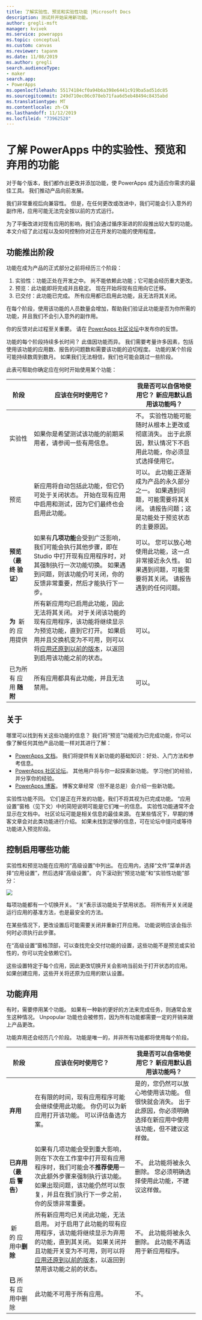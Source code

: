 ```yaml
---
title: 了解实验性、预览和实验性功能 |Microsoft Docs
description: 测试并开始采用新功能。
author: gregli-msft
manager: kvivek
ms.service: powerapps
ms.topic: conceptual
ms.custom: canvas
ms.reviewer: tapanm
ms.date: 11/08/2019
ms.author: gregli
search.audienceType:
- maker
search.app:
- PowerApps
ms.openlocfilehash: 55174184cf0a94b6a398e6441c919ba5ad51dc85
ms.sourcegitcommit: 249d710ec06c078eb71faa6d5eb48494c8435abd
ms.translationtype: MT
ms.contentlocale: zh-CN
ms.lasthandoff: 11/12/2019
ms.locfileid: "73962528"
---
```

# <a name="understand-experimental-preview-and-deprecated-features-in-powerapps"></a>了解 PowerApps 中的实验性、预览和弃用的功能

对于每个版本，我们都作出更改并添加功能，使 PowerApps 成为适应你需求的最佳工具。 我们推动产品向前发展。  

我们非常重视后向兼容性。 但是，在任何更改或改进中，我们可能会引入意外的副作用，应用可能无法完全按以前的方式运行。

为了平衡改进对现有应用的影响，我们会通过循序渐进的阶段推出较大型的功能。 本文介绍了此过程以及如何控制你对正在开发的功能的使用程度。

## <a name="feature-roll-out-stages"></a>功能推出阶段

功能在成为产品的正式部分之前将经历三个阶段：

1. 实验性：功能正处在开发之中。 尚不能依赖此功能；它可能会经历重大更改。
1. 预览：此功能即将完成并且稳定。 现在开始将现有应用向它迁移。
1. 已交付：此功能已完成。 所有应用都已启用此功能，且无法将其关闭。

在每个阶段，使用该功能的人员数量会增加，帮助我们验证此功能是否为你所需的功能，并且我们不会引入意外的副作用。

你的反馈对此过程至关重要。  请在 [PowerApps 社区论坛](https://powerusers.microsoft.com/t5/PowerApps-Community/ct-p/PowerApps1)中发布你的反馈。

功能的每个阶段持续多长时间？ 此值因功能而异。 我们需要考量许多因素，包括使用该功能的应用数、报告的问题数和需要该功能的迫切程度。 功能的某个阶段可能持续数周到数月。  如果我们无法相信，我们也可能会跳过一些阶段。

此表可帮助你确定应在何时开始使用某个功能： 

| 阶段 | 应该在何时使用它？ | 我是否可以自信地使用它？  新应用默认启用该功能吗？ | 
|----|----|----|
| 实验性 | 如果你是希望测试该功能的前期采用者，请参阅一些有用信息。 | 不。 实验性功能可能随时从根本上更改或彻底消失。 出于此原因，默认情况下不启用此功能，你必须显式选择使用它。 |  
| 预览 | 新应用将自动包括此功能，但它仍可处于关闭状态。  开始在现有应用中启用和测试，因为它们最终也会启用此功能。  |可以。  此功能正逐渐成为产品的永久部分之一。 如果遇到问题，可能需要将其关闭。  请报告问题；这是功能处于预览状态的主要原因。  | 
| **预览（最终&nbsp;验证）** | 如果有**几项功能**会受到广泛影响，我们可能会执行其他步骤，即在 Studio 中打开现有应用程序时，对其强制执行一次功能切换。  如果遇到问题，则该功能仍可关闭，你的反馈非常重要，然后才能执行下一步。 | 可以。 您可以放心地使用此功能，这一点非常接近永久性。 如果遇到问题，可能需要将其关闭。  请报告遇到的任何问题。 |
| **为&nbsp;** 新的&nbsp;应用提供 | 所有新应用均已启用此功能，因此无法将其关闭。  对于关闭该功能的现有应用程序，该功能将继续显示为预览功能，直到它打开。  如果启用并且交换机变为不可用，则可以将[应用还原到以前的版本](restore-an-app.md)，以返回到启用该功能之前的状态。 | 可以。 |
| 已为所有&nbsp;应用&nbsp;**随附** | 所有应用都具有此功能，并且无法禁用。 | 可以。 | 

## <a name="documentation"></a>关于

哪里可以找到有关这些功能的信息？  我们将“预览”功能视为已完成功能，你可以像了解任何其他产品功能一样对其进行了解： 
- [PowerApps 文档](https://docs.microsoft.com/powerapps/maker/canvas-apps/getting-started)。 我们将提供有关新功能的基础知识：好处、入门方法和参考信息。
- [PowerApps 社区论坛](https://powerusers.microsoft.com/t5/PowerApps-Community/ct-p/PowerApps1)。  其他用户将与你一起探索新功能。 学习他们的经验，并分享你的经验。
- [PowerApps 博客](https://powerapps.microsoft.com/blog/)。  博客文章经常（但不是总是）会介绍一些新功能。

实验性功能不同。  它们是正在开发的功能，我们不将其视为已完成功能。 “应用设置”窗格（见下文）中的简短说明可能是它们唯一的信息。 实验性功能通常不会显示在文档中。 社区论坛可能是相关信息的最佳来源。  在某些情况下，早期的博客文章会对此类功能进行介绍。  如果未找到足够的信息，可在论坛中提问或等待功能进入预览阶段。

## <a name="controlling-which-features-are-enabled"></a>控制启用哪些功能

实验性和预览功能在应用的“高级设置”中列出。  在应用内，选择“文件”菜单并选择“应用设置”，然后选择“高级设置”。 向下滚动到“预览功能”和“实验性功能”部分：

![](media/working-with-experimental/advanced-settings.png)

每项功能都有一个切换开关。  “关”表示该功能处于禁用状态。  将所有开关关闭是运行应用的基准方法，也是最安全的方法。

在某些情况下，更改设置后可能需要关闭并重新打开应用。  功能说明应该会指示何时必须执行此步骤。

在“高级设置”窗格顶部，可以查找完全交付功能的设置，这些功能不是预览或实验性的，你可以完全依赖它们。 

这些设置特定于每个应用，因此更改切换开关会影响当前处于打开状态的应用。 如果创建应用，这些开关将还原为应用的默认设置。

## <a name="feature-deprecation"></a>功能弃用

有时，需要停用某个功能。  如果有一种新的更好的方法来完成任务，则通常会发生这种情况。  Unpopular 功能也会被修剪，因为所有功能都需要一定的开销来跟上产品更改。

功能弃用还会经历几个阶段。  功能是唯一的，并非所有功能都将使用每个阶段。

| 阶段 | 应该在何时使用它？ | 我是否可以自信地使用它？  新应用默认启用该功能吗？ | 
|----|----|----|
| **弃用** | 在有限的时间，现有应用程序可能会继续使用此功能。 你仍可以为新应用打开该功能。  可以评估备选方案。  | 是的，您仍然可以放心地使用该功能。 但很快就会消失。 出于此原因，你必须明确选择在新应用中使用该功能，但不建议这样做。  |
| **已弃用（最后&nbsp;警告）** | 如果有几项功能会受到重大影响，则在下次在工作室中打开现有应用程序时，我们可能会不**推荐使用**一次此额外步骤来强制执行该功能。  如果出现问题，该功能仍然可以恢复，并且在我们执行下一步之前，你的反馈非常重要。|  不。  此功能将被永久删除。 您必须明确选择使用此功能，不建议这样做。 |
| &nbsp;新的&nbsp;应用中**删除** | 所有新应用均已关闭此功能，无法启用。  对于启用了此功能的现有应用程序，该功能将继续显示为弃用的功能，直到其关闭。  如果关闭并且功能开关变为不可用，则可以将[应用还原到以前的版本](restore-an-app.md)，以返回到禁用该功能之前的状态。 | 不。  此功能将被永久删除。 此功能不再适用于新应用程序。 |
| **已**&nbsp;所有&nbsp;应用中删除 | 此功能不可用于所有应用。 | 不。 |  


